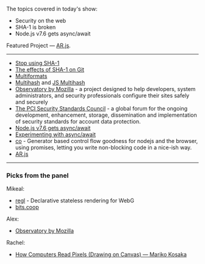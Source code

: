 The topics covered in today's show:

- Security on the web
- SHA-1 is broken
- Node.js v7.6 gets async/await

Featured Project — [AR.js](https://github.com/jeromeetienne/AR.js).

---

- [Stop using SHA-1](http://www.pcworld.com/article/3173791/security/stop-using-sha1-it-s-now-completely-unsafe.html)
- [The effects of SHA-1 on Git](https://arstechnica.com/security/2017/02/at-deaths-door-for-years-widely-used-sha1-function-is-now-dead/)
- [Multiformats](https://github.com/multiformats/multiformats)
- [Multihash](https://github.com/multiformats/multihash) and [JS Multihash](https://github.com/multiformats/js-multihash)
- [Observatory by Mozilla](https://observatory.mozilla.org/) - a project designed to help developers, system administrators, and security professionals configure their sites safely and securely
- [The PCI Security Standards Council](https://www.pcisecuritystandards.org/) - a global forum for the ongoing development, enhancement, storage, dissemination and implementation of security standards for account data protection.
- [Node.js v7.6 gets async/await](https://codeforgeek.com/2017/02/asyncawait-function-officially-shipped-nodejs-7-6-0/)
- [Experimenting with async/await](https://blog.risingstack.com/async-await-node-js-7-nightly/)
- [co](https://www.npmjs.com/package/co) - Generator based control flow goodness for nodejs and the browser, using promises, letting you write non-blocking code in a nice-ish way.
- [AR.js](https://github.com/jeromeetienne/AR.js)

---

### Picks from the panel

Mikeal:

- [regl](https://github.com/substack/regl) - Declarative stateless rendering for WebG
- [bits.coop](https://bits.coop/)

Alex:

- [Observatory by Mozilla](https://observatory.mozilla.org/)

Rachel:

- [How Computers Read Pixels (Drawing on Canvas) — Mariko Kosaka](https://www.youtube.com/watch?v=-6REd8lLsPM)